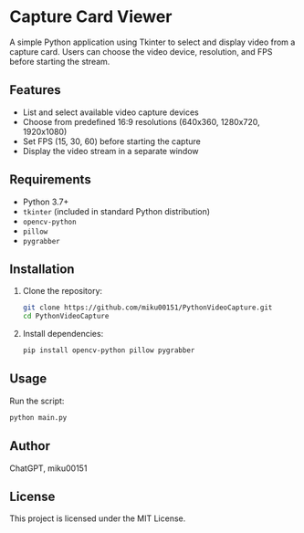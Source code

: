# Capture Card Viewer

A simple Python application using Tkinter to select and display video from a capture card. Users can choose the video device, resolution, and FPS before starting the stream.

## Features
- List and select available video capture devices
- Choose from predefined 16:9 resolutions (640x360, 1280x720, 1920x1080)
- Set FPS (15, 30, 60) before starting the capture
- Display the video stream in a separate window

## Requirements
- Python 3.7+
- `tkinter` (included in standard Python distribution)
- `opencv-python`
- `pillow`
- `pygrabber`

## Installation
1. Clone the repository:
   ```sh
   git clone https://github.com/miku00151/PythonVideoCapture.git
   cd PythonVideoCapture
   ```
2. Install dependencies:
   ```sh
   pip install opencv-python pillow pygrabber
   ```

## Usage
Run the script:
```sh
python main.py
```

## Author
ChatGPT, miku00151

## License
This project is licensed under the MIT License.


